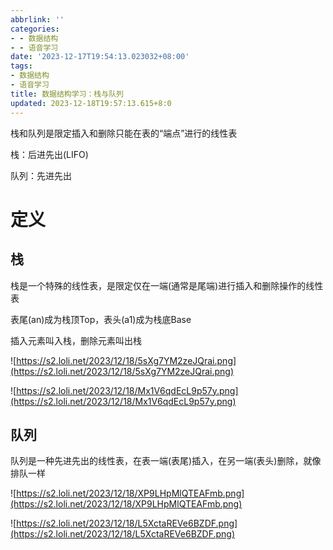 ```yaml
---
abbrlink: ''
categories:
- - 数据结构
- - 语音学习
date: '2023-12-17T19:54:13.023032+08:00'
tags:
- 数据结构
- 语音学习
title: 数据结构学习：栈与队列
updated: 2023-12-18T19:57:13.615+8:0
---
```

栈和队列是限定插入和删除只能在表的“端点”进行的线性表

栈：后进先出(LIFO)

队列：先进先出


# 定义

## 栈

栈是一个特殊的线性表，是限定仅在一端(通常是尾端)进行插入和删除操作的线性表

表尾(an)成为栈顶Top，表头(a1)成为栈底Base

插入元素叫入栈，删除元素叫出栈

![https://s2.loli.net/2023/12/18/5sXg7YM2zeJQrai.png](https://s2.loli.net/2023/12/18/5sXg7YM2zeJQrai.png)

![https://s2.loli.net/2023/12/18/Mx1V6qdEcL9p57y.png](https://s2.loli.net/2023/12/18/Mx1V6qdEcL9p57y.png)


## 队列

队列是一种先进先出的线性表，在表一端(表尾)插入，在另一端(表头)删除，就像排队一样

![https://s2.loli.net/2023/12/18/XP9LHpMlQTEAFmb.png](https://s2.loli.net/2023/12/18/XP9LHpMlQTEAFmb.png)

![https://s2.loli.net/2023/12/18/L5XctaREVe6BZDF.png](https://s2.loli.net/2023/12/18/L5XctaREVe6BZDF.png)
